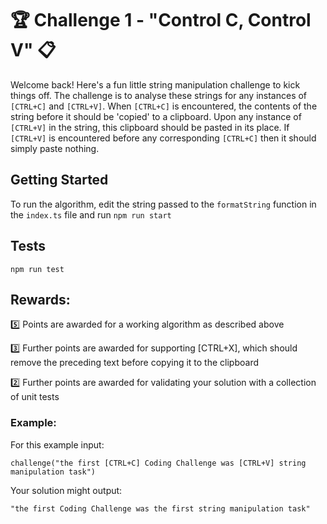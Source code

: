 # 🏆 Challenge 1 - "Control C, Control V" 📋

Welcome back! Here's a fun little string manipulation challenge to kick things off. The challenge is to analyse these strings for any instances of `[CTRL+C]` and `[CTRL+V]`. When `[CTRL+C]` is encountered, the contents of the string before it should be 'copied' to a clipboard. Upon any instance of `[CTRL+V]` in the string, this clipboard should be pasted in its place. If `[CTRL+V]` is encountered before any corresponding `[CTRL+C]` then it should simply paste nothing.

## Getting Started

To run the algorithm, edit the string passed to the `formatString` function in the `index.ts` file and run `npm run start`

## Tests

```
npm run test
```

## Rewards:

5️⃣ Points are awarded for a working algorithm as described above

3️⃣ Further points are awarded for supporting [CTRL+X], which should remove the preceding text before copying it to the clipboard

2️⃣ Further points are awarded for validating your solution with a collection of unit tests

### Example:

For this example input:

```
challenge("the first [CTRL+C] Coding Challenge was [CTRL+V] string manipulation task")
```

Your solution might output:

```
"the first Coding Challenge was the first string manipulation task"
```
